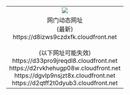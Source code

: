 ﻿<table>
  <tr></tr>
  <tr><td colspan=2 align=center><img src="https://d8izws9czdxfk.cloudfront.net/Up/oGate.jpg" /></td></tr>
  <tr><td colspan=2 align=center>网门动态网址<br/>(最新)
<br>https://d8izws9czdxfk.cloudfront.net
<br/><br/>(以下网址可能失效)
<br>https://d33pro9jreqdl8.cloudfront.net
<br>https://d2rvkhehugp08w.cloudfront.net
<br>https://dgvlp9nsjzt8x.cloudfront.net
<br>https://d2qtff2t0dyub3.cloudfront.net
    </td>
  </tr>
</table>

